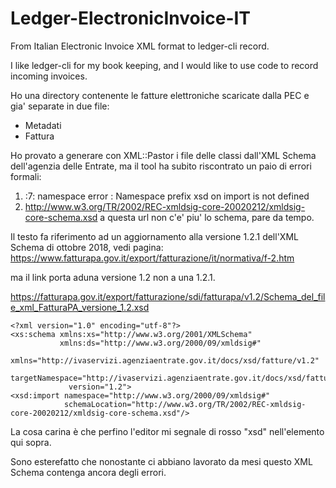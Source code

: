 # Ledger-ElectronicInvoice-IT
From Italian Electronic Invoice XML format to ledger-cli record.

I like ledger-cli for my book keeping, and I would like to use code to record incoming invoices.

Ho una directory contenente le fatture elettroniche scaricate dalla PEC e gia' separate in due file:

* Metadati
* Fattura

Ho provato a generare con XML::Pastor i file delle classi dall'XML Schema dell'agenzia delle Entrate, ma il tool ha subito riscontrato un paio di errori formali:

1) :7: namespace error : Namespace prefix xsd on import is not defined
2) http://www.w3.org/TR/2002/REC-xmldsig-core-20020212/xmldsig-core-schema.xsd a questa url non c'e' piu' lo schema, pare da tempo.


Il testo fa riferimento ad un aggiornamento alla versione 1.2.1 dell'XML Schema di ottobre 2018, vedi pagina:
https://www.fatturapa.gov.it/export/fatturazione/it/normativa/f-2.htm

ma il link porta aduna versione 1.2 non a una 1.2.1.

https://fatturapa.gov.it/export/fatturazione/sdi/fatturapa/v1.2/Schema_del_file_xml_FatturaPA_versione_1.2.xsd

    <?xml version="1.0" encoding="utf-8"?>
    <xs:schema xmlns:xs="http://www.w3.org/2001/XMLSchema"
               xmlns:ds="http://www.w3.org/2000/09/xmldsig#" 
	             xmlns="http://ivaservizi.agenziaentrate.gov.it/docs/xsd/fatture/v1.2" 
	             targetNamespace="http://ivaservizi.agenziaentrate.gov.it/docs/xsd/fatture/v1.2" 
	             version="1.2">
    <xsd:import namespace="http://www.w3.org/2000/09/xmldsig#"
                schemaLocation="http://www.w3.org/TR/2002/REC-xmldsig-core-20020212/xmldsig-core-schema.xsd"/>

La cosa carina è che perfino l'editor mi segnale di rosso "xsd" nell'elemento qui sopra.

Sono esterefatto che nonostante ci abbiano lavorato da mesi questo XML Schema contenga ancora degli errori. 
